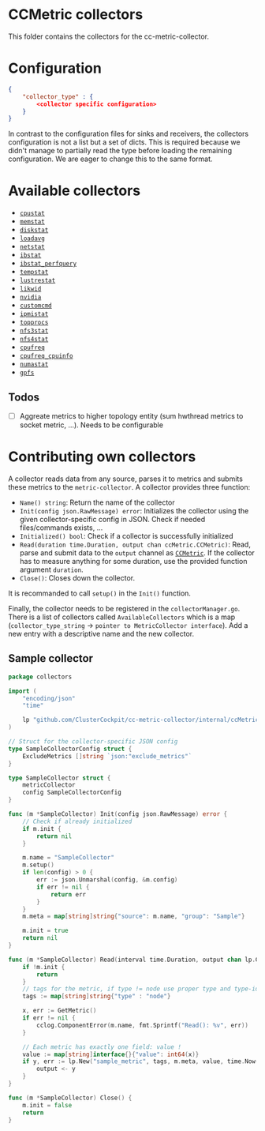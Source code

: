 # CCMetric collectors

This folder contains the collectors for the cc-metric-collector.

# Configuration

```json
{
    "collector_type" : {
        <collector specific configuration>
    }
}
```

In contrast to the configuration files for sinks and receivers, the collectors configuration is not a list but a set of dicts. This is required because we didn't manage to partially read the type before loading the remaining configuration. We are eager to change this to the same format.

# Available collectors

* [`cpustat`](./cpustatMetric.md)
* [`memstat`](./memstatMetric.md)
* [`diskstat`](./diskstatMetric.md)
* [`loadavg`](./loadavgMetric.md)
* [`netstat`](./netstatMetric.md)
* [`ibstat`](./infinibandMetric.md)
* [`ibstat_perfquery`](./infinibandPerfQueryMetric.md)
* [`tempstat`](./tempMetric.md)
* [`lustrestat`](./lustreMetric.md)
* [`likwid`](./likwidMetric.md)
* [`nvidia`](./nvidiaMetric.md)
* [`customcmd`](./customCmdMetric.md)
* [`ipmistat`](./ipmiMetric.md)
* [`topprocs`](./topprocsMetric.md)
* [`nfs3stat`](./nfs3Metric.md)
* [`nfs4stat`](./nfs4Metric.md)
* [`cpufreq`](./cpufreqMetric.md)
* [`cpufreq_cpuinfo`](./cpufreqCpuinfoMetric.md)
* [`numastat`](./numastatMetric.md)
* [`gpfs`](./gpfsMetric.md)

## Todos

* [ ] Aggreate metrics to higher topology entity (sum hwthread metrics to socket metric, ...). Needs to be configurable

# Contributing own collectors
A collector reads data from any source, parses it to metrics and submits these metrics to the `metric-collector`. A collector provides three function:

* `Name() string`: Return the name of the collector
* `Init(config json.RawMessage) error`: Initializes the collector using the given collector-specific config in JSON. Check if needed files/commands exists, ...
* `Initialized() bool`: Check if a collector is successfully initialized
* `Read(duration time.Duration, output chan ccMetric.CCMetric)`: Read, parse and submit data to the `output` channel as [`CCMetric`](../internal/ccMetric/README.md). If the collector has to measure anything for some duration, use the provided function argument `duration`. 
* `Close()`: Closes down the collector.

It is recommanded to call `setup()` in the `Init()` function.

Finally, the collector needs to be registered in the `collectorManager.go`. There is a list of collectors called `AvailableCollectors` which is a map (`collector_type_string` -> `pointer to MetricCollector interface`). Add a new entry with a descriptive name and the new collector.

## Sample collector

```go
package collectors

import (
    "encoding/json"
    "time"

    lp "github.com/ClusterCockpit/cc-metric-collector/internal/ccMetric"
)

// Struct for the collector-specific JSON config
type SampleCollectorConfig struct {
    ExcludeMetrics []string `json:"exclude_metrics"`
}

type SampleCollector struct {
    metricCollector
    config SampleCollectorConfig
}

func (m *SampleCollector) Init(config json.RawMessage) error {
    // Check if already initialized
    if m.init {
        return nil
    }

    m.name = "SampleCollector"
    m.setup()
    if len(config) > 0 {
        err := json.Unmarshal(config, &m.config)
        if err != nil {
            return err
        }
    }
    m.meta = map[string]string{"source": m.name, "group": "Sample"}

    m.init = true
    return nil
}

func (m *SampleCollector) Read(interval time.Duration, output chan lp.CCMetric) {
    if !m.init {
        return
    }
    // tags for the metric, if type != node use proper type and type-id
    tags := map[string]string{"type" : "node"}

    x, err := GetMetric()
    if err != nil {
        cclog.ComponentError(m.name, fmt.Sprintf("Read(): %v", err))
    }

    // Each metric has exactly one field: value !
    value := map[string]interface{}{"value": int64(x)}
    if y, err := lp.New("sample_metric", tags, m.meta, value, time.Now()); err == nil {
        output <- y
    }
}

func (m *SampleCollector) Close() {
    m.init = false
    return
}
```
